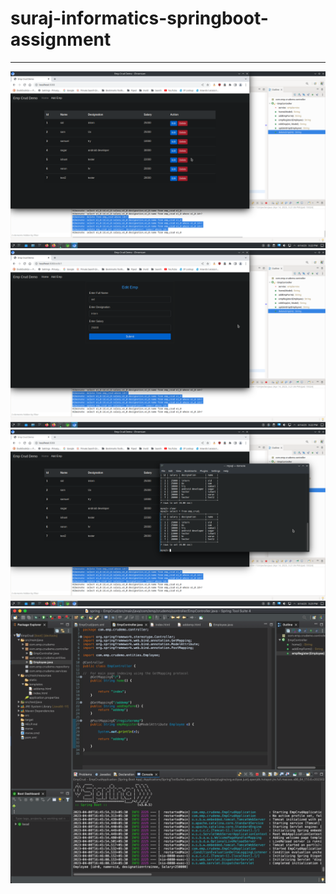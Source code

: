 # suraj-informatics-springboot-assignment
---


<img src= "./src/main/resources/static/images/editanddelete.png" >
<img src= "./src/main/resources/static/images/edit.png" >
<img src= "./src/main/resources/static/images/mysqluserlisted.png" >
<!-- <img src= "./src/main/resources/static/images/tablecreated"> -->
<img src= "./src/main/resources/static/images/gettingdataincontroller.png" >
